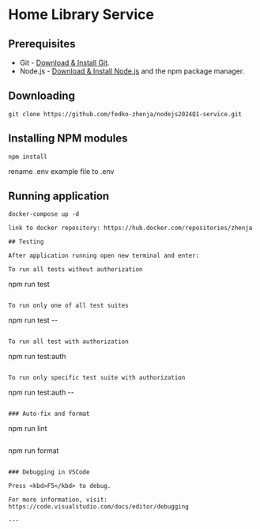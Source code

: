 # Home Library Service

## Prerequisites

- Git - [Download & Install Git](https://git-scm.com/downloads).
- Node.js - [Download & Install Node.js](https://nodejs.org/en/download/) and the npm package manager.

## Downloading

```
git clone https://github.com/fedko-zhenja/nodejs2024Q1-service.git
```

## Installing NPM modules

```
npm install
```

rename .env example file to .env

## Running application

```
docker-compose up -d

link to docker repository: https://hub.docker.com/repositories/zhenja

## Testing

After application running open new terminal and enter:

To run all tests without authorization

```

npm run test

```

To run only one of all test suites

```

npm run test -- <path to suite>

```

To run all test with authorization

```

npm run test:auth

```

To run only specific test suite with authorization

```

npm run test:auth -- <path to suite>

```

### Auto-fix and format

```

npm run lint

```

```

npm run format

```

### Debugging in VSCode

Press <kbd>F5</kbd> to debug.

For more information, visit: https://code.visualstudio.com/docs/editor/debugging

---
```
